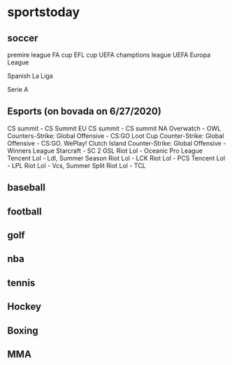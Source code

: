 # sportstoday

## soccer
premire league
  FA cup
  EFL cup
  UEFA champtions league
  UEFA Europa League

Spanish La Liga

Serie A


  
## Esports (on bovada on 6/27/2020)
  CS summit - CS Summit EU
  CS summit - CS summit NA
  Overwatch - OWL
  Counters-Strike: Global Offensive - CS:GO Loot Cup
  Counter-Strike: Global Offensive - CS:GO. WePlay! Clutch Island
  Counter-Strike: Global Offensive - Winners League
  Starcraft - SC 2 GSL
  Riot Lol - Oceanic Pro League
  Tencent Lol - Ldl, Summer Season
  Riot Lol - LCK
  Riot Lol - PCS
  Tencent Lol - LPL
  Riot Lol - Vcs, Summer Split
  Riot Lol - TCL
  

## baseball

## football

## golf

## nba

## tennis

## Hockey

## Boxing 

## MMA
